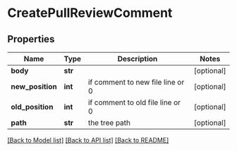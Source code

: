 # CreatePullReviewComment

## Properties
Name | Type | Description | Notes
------------ | ------------- | ------------- | -------------
**body** | **str** |  | [optional] 
**new_position** | **int** | if comment to new file line or 0 | [optional] 
**old_position** | **int** | if comment to old file line or 0 | [optional] 
**path** | **str** | the tree path | [optional] 

[[Back to Model list]](../gitea/docs/README.md#documentation-for-models) [[Back to API list]](../gitea/docs/README.md#documentation-for-api-endpoints) [[Back to README]](../gitea/docs/README.md)


